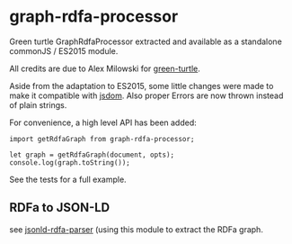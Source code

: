 # graph-rdfa-processor

Green turtle GraphRdfaProcessor extracted and available as a
standalone commonJS / ES2015 module.

All credits are due to Alex Milowski for
[green-turtle](https://github.com/alexmilowski/green-turtle).

Aside from the adaptation to ES2015, some little changes were made to
make it compatible with [jsdom](https://github.com/tmpvar/jsdom). Also
proper Errors are now thrown instead of plain strings.

For convenience, a high level API has been added:

```
import getRdfaGraph from graph-rdfa-processor;

let graph = getRdfaGraph(document, opts);
console.log(graph.toString());
```

See the tests for a full example.

## RDFa to JSON-LD

see
[jsonld-rdfa-parser](https://github.com/scienceai/jsonld-rdfa-parser)
(using this module to extract the RDFa graph.
